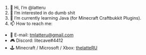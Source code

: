 1. 👋 Hi, I’m @latteru
2. 👀 I’m interested in do dumb shit
3. 🌱 I’m currently learning Java (for Minecraft Craftbukkit Plugins). 
4. 📫 How to reach me: 
- 📨 E-mail: tmlatteru@gmail.com
- 🎮 Discord: litecave#4412
- 🕹 Minecraft / Microsoft / Xbox: [thelatteRU](https://account.xbox.com/ru-ru/Profile?xr=mebarnav&rtc=1)


<!---
latteru/latteru is a ✨ it's not a mistake, it's a masterpiece ✨ repository because its `README.md` (this file) appears on your GitHub profile.
You can click the Preview link to take a look at your changes.
--->

<!---- 💞️ I’m looking to collaborate on...--->
